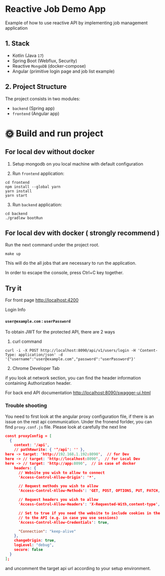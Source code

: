 # Reactive Job Demo App

Example of how to use reactive API by implementing job management application 

## 1. Stack

* Kotlin (Java `17`)
* Spring Boot (Webflux, Security)
* Reactive `MongoDB` (docker-compose)
* Angular (primitive login page and job list example)

## 2. Project Structure

The project consists in two modules:

* `backend`  (Spring app)
* `frontend` (Angular app)

# 🌞 Build and run project

## For local dev without docker

1. Setup mongodb on you local machine with default configuration

2. Run `frontend` application:

```shell
cd frontend
npm install --global yarn
yarn install
yarn start
```
3. Run `backend` application:
```shell
cd backend
./gradlew bootRun
```

## For local dev with docker ( strongly recommend )

Run the next command under the project root.

```shell
make up
```

This will do the all jobs that are necessary to run the application.

In order to escape the console, press Ctrl+C key together.


## Try it

For front page 
[http://localhost:4200](http://localhost:4200)

Login Info

#### `user@example.com` : `userPassword`

To obtain JWT for the protected API, there are 2 ways

1. curl command
 
```shell
curl -i -X POST http://localhost:8090/api/v1/users/login -H 'Content-Type: application/json' -d '{"username":"user@example.com","password":"userPassword"}'
```

2. Chrome Developer Tab
 
if you look at network section, you can find the header information containing Authorization header.


For back end API documentation
[http://localhost:8090/swagger-ui.html](http://localhost:8090/swagger-ui.html)

### Trouble shooting

You need to first look at the angular proxy configuration file, if there is an issue on the rest api communication.
Under the fronend forlder, you can find `proxy.conf.js` file.
Please look at carefully the next line

```json
const proxyConfig = [
  {
    context: '/api',
    // pathRewrite: { '^/api': '' },
here -> target: 'http://192.168.1.192:8090',  // for Dev
here -> // target: 'http://localhost:8090',  // for Local Dev
here -> // target: 'http://app:8090',  // in case of docker
    headers: {
      // Website you wish to allow to connect
      'Access-Control-Allow-Origin': '*',

      // Request methods you wish to allow
      'Access-Control-Allow-Methods': 'GET, POST, OPTIONS, PUT, PATCH, DELETE',

      // Request headers you wish to allow
      'Access-Control-Allow-Headers': 'X-Requested-With,content-type',

      // Set to true if you need the website to include cookies in the requests sent
      // to the API (e.g. in case you use sessions)
      'Access-Control-Allow-Credentials': true,

      "Connection": "keep-alive"
    },
    changeOrigin: true,
    logLevel: "debug",
    secure: false
  }
];
```
and uncomment the target api url according to your setup environment.

